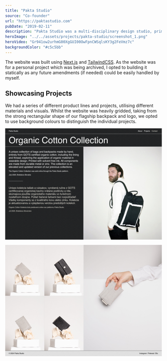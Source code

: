 ```yaml
---
title: "Pakta Studio"
source: "Co-founder"
url: "https://paktastudio.com"
pubDate: "2019-02-11"
description: "Pakta Studio was a multi-disciplinary design studio, primarily focused on ethically and sustainably producing bags, backpacks, and accessories. As the studio drew to a close, we wanted a website to showcase the work we had done, as well as reflect us both individually. We opted to create a multi-lingual website to showcase the projects, without the need to switch between languages."
heroImage: "../../assets/projects/pakta-studio/screenshot_1.png"
heroVideo: "Gr941ow2urhmG00XgGUI00OwFpnCWSqlsKY3g2FeVmz7c"
backgroundColor: "#c5c5bb"
---
```


The website was built using [Next.js](https://nextjs.org) and [TailwindCSS](https://tailwindcss.com). As the website was for a personal project which was being archived, I opted to building it statically as any future amendments (if needed) could be easily handled by myself.

## Showcasing Projects

We had a series of different product lines and projects, utilising different materials and visuals. Whilst the website was heavily gridded, taking from the strong rectangular shape of our flagship backpack and logo, we opted to use background colours to distinguish the individual projects.

![Collection Example](../../assets/projects/pakta-studio/screenshot_2.png)

![Collection Example](../../assets/projects/pakta-studio/screenshot_3.png)
